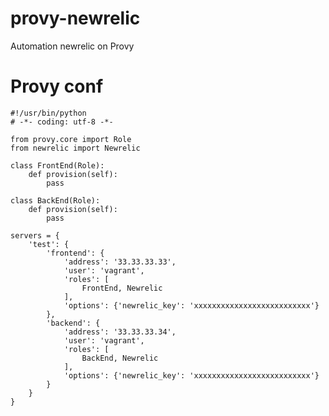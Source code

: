 # provy-newrelic

Automation newrelic on Provy

# Provy conf

    #!/usr/bin/python
	# -*- coding: utf-8 -*-

	from provy.core import Role
	from newrelic import Newrelic

	class FrontEnd(Role):
		def provision(self):
			pass

	class BackEnd(Role):
		def provision(self):
			pass

	servers = {
		'test': {
			'frontend': {
				'address': '33.33.33.33',
				'user': 'vagrant',
				'roles': [
					FrontEnd, Newrelic
				],
				'options': {'newrelic_key': 'xxxxxxxxxxxxxxxxxxxxxxxxxx'}
			},
			'backend': {
				'address': '33.33.33.34',
				'user': 'vagrant',
				'roles': [
					BackEnd, Newrelic
				],
				'options': {'newrelic_key': 'xxxxxxxxxxxxxxxxxxxxxxxxxx'}
			}
		}
	}